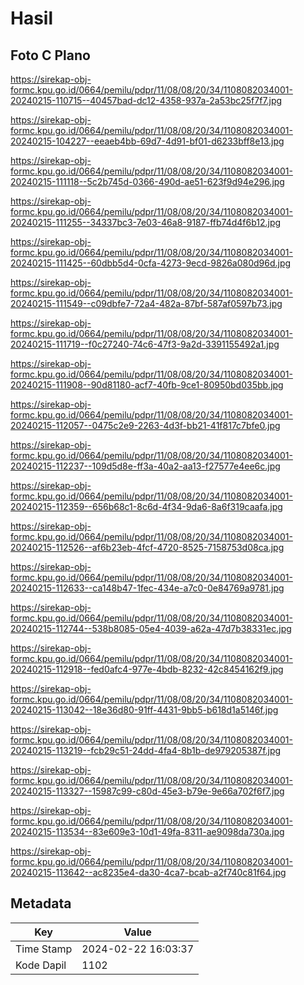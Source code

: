 # Hasil

## Foto C Plano

https://sirekap-obj-formc.kpu.go.id/0664/pemilu/pdpr/11/08/08/20/34/1108082034001-20240215-110715--40457bad-dc12-4358-937a-2a53bc25f7f7.jpg

https://sirekap-obj-formc.kpu.go.id/0664/pemilu/pdpr/11/08/08/20/34/1108082034001-20240215-104227--eeaeb4bb-69d7-4d91-bf01-d6233bff8e13.jpg

https://sirekap-obj-formc.kpu.go.id/0664/pemilu/pdpr/11/08/08/20/34/1108082034001-20240215-111118--5c2b745d-0366-490d-ae51-623f9d94e296.jpg

https://sirekap-obj-formc.kpu.go.id/0664/pemilu/pdpr/11/08/08/20/34/1108082034001-20240215-111255--34337bc3-7e03-46a8-9187-ffb74d4f6b12.jpg

https://sirekap-obj-formc.kpu.go.id/0664/pemilu/pdpr/11/08/08/20/34/1108082034001-20240215-111425--60dbb5d4-0cfa-4273-9ecd-9826a080d96d.jpg

https://sirekap-obj-formc.kpu.go.id/0664/pemilu/pdpr/11/08/08/20/34/1108082034001-20240215-111549--c09dbfe7-72a4-482a-87bf-587af0597b73.jpg

https://sirekap-obj-formc.kpu.go.id/0664/pemilu/pdpr/11/08/08/20/34/1108082034001-20240215-111719--f0c27240-74c6-47f3-9a2d-3391155492a1.jpg

https://sirekap-obj-formc.kpu.go.id/0664/pemilu/pdpr/11/08/08/20/34/1108082034001-20240215-111908--90d81180-acf7-40fb-9ce1-80950bd035bb.jpg

https://sirekap-obj-formc.kpu.go.id/0664/pemilu/pdpr/11/08/08/20/34/1108082034001-20240215-112057--0475c2e9-2263-4d3f-bb21-41f817c7bfe0.jpg

https://sirekap-obj-formc.kpu.go.id/0664/pemilu/pdpr/11/08/08/20/34/1108082034001-20240215-112237--109d5d8e-ff3a-40a2-aa13-f27577e4ee6c.jpg

https://sirekap-obj-formc.kpu.go.id/0664/pemilu/pdpr/11/08/08/20/34/1108082034001-20240215-112359--656b68c1-8c6d-4f34-9da6-8a6f319caafa.jpg

https://sirekap-obj-formc.kpu.go.id/0664/pemilu/pdpr/11/08/08/20/34/1108082034001-20240215-112526--af6b23eb-4fcf-4720-8525-7158753d08ca.jpg

https://sirekap-obj-formc.kpu.go.id/0664/pemilu/pdpr/11/08/08/20/34/1108082034001-20240215-112633--ca148b47-1fec-434e-a7c0-0e84769a9781.jpg

https://sirekap-obj-formc.kpu.go.id/0664/pemilu/pdpr/11/08/08/20/34/1108082034001-20240215-112744--538b8085-05e4-4039-a62a-47d7b38331ec.jpg

https://sirekap-obj-formc.kpu.go.id/0664/pemilu/pdpr/11/08/08/20/34/1108082034001-20240215-112918--fed0afc4-977e-4bdb-8232-42c8454162f9.jpg

https://sirekap-obj-formc.kpu.go.id/0664/pemilu/pdpr/11/08/08/20/34/1108082034001-20240215-113042--18e36d80-91ff-4431-9bb5-b618d1a5146f.jpg

https://sirekap-obj-formc.kpu.go.id/0664/pemilu/pdpr/11/08/08/20/34/1108082034001-20240215-113219--fcb29c51-24dd-4fa4-8b1b-de979205387f.jpg

https://sirekap-obj-formc.kpu.go.id/0664/pemilu/pdpr/11/08/08/20/34/1108082034001-20240215-113327--15987c99-c80d-45e3-b79e-9e66a702f6f7.jpg

https://sirekap-obj-formc.kpu.go.id/0664/pemilu/pdpr/11/08/08/20/34/1108082034001-20240215-113534--83e609e3-10d1-49fa-8311-ae9098da730a.jpg

https://sirekap-obj-formc.kpu.go.id/0664/pemilu/pdpr/11/08/08/20/34/1108082034001-20240215-113642--ac8235e4-da30-4ca7-bcab-a2f740c81f64.jpg


## Metadata

| Key        | Value               |
| ---------- | ------------------- |
| Time Stamp | 2024-02-22 16:03:37 |
| Kode Dapil | 1102                |



